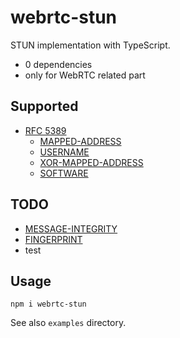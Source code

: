 # webrtc-stun

STUN implementation with TypeScript.

- 0 dependencies
- only for WebRTC related part

## Supported
- [RFC 5389](https://tools.ietf.org/html/rfc5389)
  - [MAPPED-ADDRESS](https://tools.ietf.org/html/rfc5389#section-15.1)
  - [USERNAME](https://tools.ietf.org/html/rfc5389#section-15.3)
  - [XOR-MAPPED-ADDRESS](https://tools.ietf.org/html/rfc5389#section-15.2)
  - [SOFTWARE](https://tools.ietf.org/html/rfc5389#section-15.10)

## TODO
- [MESSAGE-INTEGRITY](https://tools.ietf.org/html/rfc5389#section-15.4)
- [FINGERPRINT](https://tools.ietf.org/html/rfc5389#section-15.5)
- test

## Usage

```
npm i webrtc-stun
```

See also `examples` directory.
